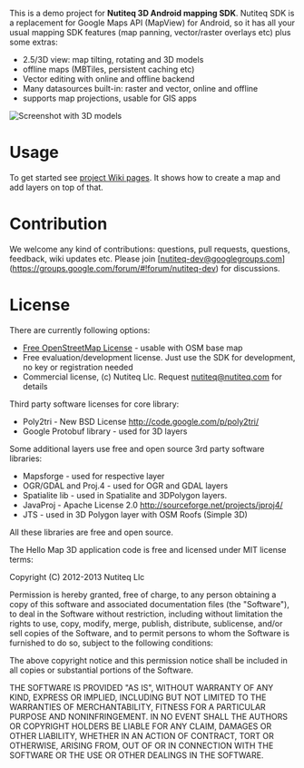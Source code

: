 This is a demo project for **Nutiteq 3D Android mapping SDK**. Nutiteq SDK is a replacement for Google Maps API (MapView) for Android, so it has all your usual mapping SDK features (map panning, vector/raster overlays etc) plus some extras: 
* 2.5/3D view: map tilting, rotating and 3D models
* offline maps (MBTiles, persistent caching etc)
* Vector editing with online and offline backend
* Many datasources built-in: raster and vector, online and offline
* supports map projections, usable for GIS apps

![Screenshot with 3D models](https://dl.dropbox.com/u/3573333/mapxt_3d_tallinn_device-2012-07-25-124845.png)

# Usage
To get started see [project Wiki pages](https://github.com/nutiteq/hellomap3d/wiki). It shows how to create a map and add layers on top of that.

# Contribution 
We welcome any kind of contributions: questions, pull requests, questions, feedback, wiki updates etc. Please join [nutiteq-dev@googlegroups.com] (https://groups.google.com/forum/#!forum/nutiteq-dev) for discussions.

# License
There are currently following options:
* [Free OpenStreetMap License](https://github.com/nutiteq/hellomap3d/wiki/Free-openstreetmap-license) - usable with OSM base map
* Free evaluation/development license. Just use the SDK for development, no key or registration needed
* Commercial license, (c) Nutiteq Llc. Request nutiteq@nutiteq.com for details

Third party software licenses for core library:
* Poly2tri - New BSD License http://code.google.com/p/poly2tri/
* Google Protobuf library - used for 3D layers

Some additional layers use free and open source 3rd party software libraries:
* Mapsforge - used for respective layer
* OGR/GDAL and Proj.4 - used for OGR and GDAL layers
* Spatialite lib - used in Spatialite and 3DPolygon layers. 
* JavaProj - Apache License 2.0 http://sourceforge.net/projects/jproj4/ 
* JTS - used in 3D Polygon layer with OSM Roofs (Simple 3D)
 
All these libraries are free and open source.

The Hello Map 3D application code is free and licensed under MIT license terms:

Copyright (C) 2012-2013 Nutiteq Llc

Permission is hereby granted, free of charge, to any person obtaining a copy of this software and associated documentation files (the "Software"), to deal in the Software without restriction, including without limitation the rights to use, copy, modify, merge, publish, distribute, sublicense, and/or sell copies of the Software, and to permit persons to whom the Software is furnished to do so, subject to the following conditions:

The above copyright notice and this permission notice shall be included in all copies or substantial portions of the Software.

THE SOFTWARE IS PROVIDED "AS IS", WITHOUT WARRANTY OF ANY KIND, EXPRESS OR IMPLIED, INCLUDING BUT NOT LIMITED TO THE WARRANTIES OF MERCHANTABILITY, FITNESS FOR A PARTICULAR PURPOSE AND NONINFRINGEMENT. IN NO EVENT SHALL THE AUTHORS OR COPYRIGHT HOLDERS BE LIABLE FOR ANY CLAIM, DAMAGES OR OTHER LIABILITY, WHETHER IN AN ACTION OF CONTRACT, TORT OR OTHERWISE, ARISING FROM, OUT OF OR IN CONNECTION WITH THE SOFTWARE OR THE USE OR OTHER DEALINGS IN THE SOFTWARE.
